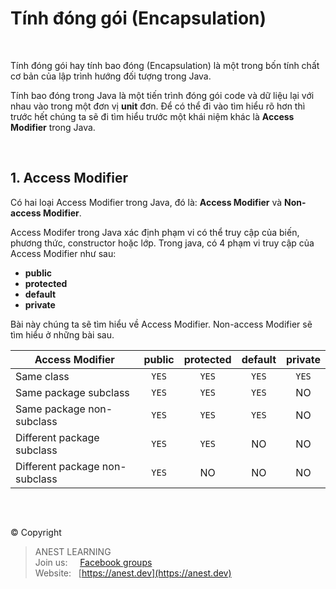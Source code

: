 # Tính đóng gói (Encapsulation)

<br />

Tính đóng gói hay tính bao đóng (Encapsulation) là một trong bốn tính chất cơ bản của lập trình hướng đối tượng trong Java.

Tính bao đóng trong Java là một tiến trình đóng gói code và dữ liệu lại với nhau vào trong một đơn vị **unit** đơn. Để có thể đi vào tìm hiểu rõ hơn thì trước hết chúng ta sẽ đi tìm hiểu trước một khái niệm khác là **Access Modifier** trong Java.

<br />

## 1. Access Modifier

Có hai loại Access Modifier trong Java, đó là: **Access Modifier** và **Non-access Modifier**.

Access Modifer trong Java xác định phạm vi có thể truy cập của biến, phương thức, constructor hoặc lớp. Trong java, có 4 phạm vi truy cập của Access Modifier như sau:
- **public**
- **protected**
- **default**
- **private**

Bài này chúng ta sẽ tìm hiểu về Access Modifier. Non-access Modifier sẽ tìm hiểu ở những bài sau.

| Access Modifier | public | protected | default | private |
|-----------------|:------:|:---------:|:-------:|:-------:|
| Same class                     | `YES` | `YES` | `YES` | `YES` |
| Same package subclass          | `YES` | `YES` | `YES` |   NO  |
| Same package non-subclass      | `YES` | `YES` | `YES` |   NO  |
| Different package subclass     | `YES` | `YES` |   NO  |   NO  |
| Different package non-subclass | `YES` |   NO  |   NO  |   NO  |

<br />

##  

© Copyright
> ANEST LEARNING  
> Join us: &nbsp;&nbsp;&nbsp; [Facebook groups](https://www.facebook.com/groups/anest.learning/)  
> Website: &nbsp; [https://anest.dev](https://anest.dev)  
